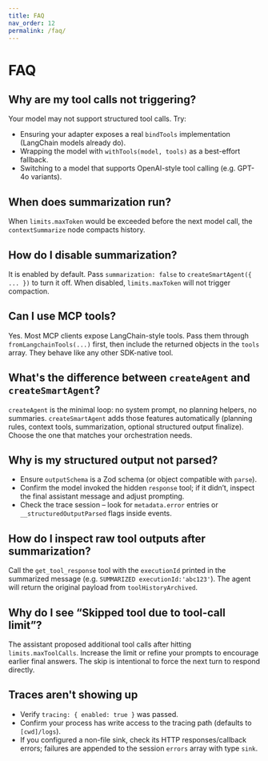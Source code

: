 ```yaml
---
title: FAQ
nav_order: 12
permalink: /faq/
---
```


# FAQ

## Why are my tool calls not triggering?
Your model may not support structured tool calls. Try:

- Ensuring your adapter exposes a real `bindTools` implementation (LangChain models already do).
- Wrapping the model with `withTools(model, tools)` as a best-effort fallback.
- Switching to a model that supports OpenAI-style tool calling (e.g. GPT-4o variants).

## When does summarization run?
When `limits.maxToken` would be exceeded before the next model call, the `contextSummarize` node compacts history.

## How do I disable summarization?
It is enabled by default. Pass `summarization: false` to `createSmartAgent({ ... })` to turn it off. When disabled, `limits.maxToken` will not trigger compaction.

## Can I use MCP tools?
Yes. Most MCP clients expose LangChain-style tools. Pass them through `fromLangchainTools(...)` first, then include the returned objects in the `tools` array. They behave like any other SDK-native tool.

## What's the difference between `createAgent` and `createSmartAgent`?
`createAgent` is the minimal loop: no system prompt, no planning helpers, no summaries. `createSmartAgent` adds those features automatically (planning rules, context tools, summarization, optional structured output finalize). Choose the one that matches your orchestration needs.

## Why is my structured output not parsed?
- Ensure `outputSchema` is a Zod schema (or object compatible with `parse`).
- Confirm the model invoked the hidden `response` tool; if it didn’t, inspect the final assistant message and adjust prompting.
- Check the trace session – look for `metadata.error` entries or `__structuredOutputParsed` flags inside events.

## How do I inspect raw tool outputs after summarization?
Call the `get_tool_response` tool with the `executionId` printed in the summarized message (e.g. `SUMMARIZED executionId:'abc123'`). The agent will return the original payload from `toolHistoryArchived`.

## Why do I see “Skipped tool due to tool-call limit”? 
The assistant proposed additional tool calls after hitting `limits.maxToolCalls`. Increase the limit or refine your prompts to encourage earlier final answers. The skip is intentional to force the next turn to respond directly.

## Traces aren't showing up
- Verify `tracing: { enabled: true }` was passed.
- Confirm your process has write access to the tracing path (defaults to `[cwd]/logs`).
- If you configured a non-file sink, check its HTTP responses/callback errors; failures are appended to the session `errors` array with type `sink`.

